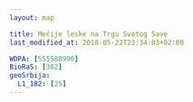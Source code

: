 ```yaml
---
layout: map

title: Mečije leske na Trgu Svetog Save
last_modified_at: 2018-05-22T23:34:03+02:00

WDPA: [555588990]
BioRaS: [382]
geoSrbija:
  L1_182: [25]
---
```

